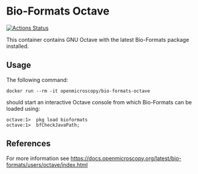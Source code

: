 Bio-Formats Octave
==================


[![Actions Status](https://github.com/ome/bio-formats-octave-docker/workflows/Build/badge.svg)](https://github.com/ome/bio-formats-octave-docker/actions)

This container contains GNU Octave with the latest Bio-Formats package 
installed.

Usage
-----

The following command:

    docker run --rm -it openmicroscopy/bio-formats-octave

should start an interactive Octave console from which Bio-Formats can be loaded using:

    octave:1>  pkg load bioformats
    octave:1>  bfCheckJavaPath;

References
----------

For more information see
https://docs.openmicroscopy.org/latest/bio-formats/users/octave/index.html
